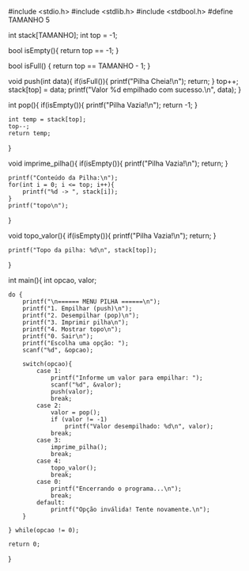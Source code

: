 #include <stdio.h>
#include <stdlib.h>
#include <stdbool.h>
#define TAMANHO 5

int stack[TAMANHO];
int top = -1;

bool isEmpty(){
    return top == -1;
}

bool isFull() {
    return top == TAMANHO - 1;
}

void push(int data){
    if(isFull()){
        printf("Pilha Cheia!\n");
        return;
    }
    top++;
    stack[top] = data;
    printf("Valor %d empilhado com sucesso.\n", data);
}

int pop(){
    if(isEmpty()){
        printf("Pilha Vazia!\n");
        return -1;
    }

    int temp = stack[top];
    top--;
    return temp;
}

void imprime_pilha(){
    if(isEmpty()){
        printf("Pilha Vazia!\n");
        return;
    }

    printf("Conteúdo da Pilha:\n");
    for(int i = 0; i <= top; i++){
        printf("%d -> ", stack[i]);
    }
    printf("topo\n");
}

void topo_valor(){
    if(isEmpty()){
        printf("Pilha Vazia!\n");
        return;
    }

    printf("Topo da pilha: %d\n", stack[top]);
}

int main(){
    int opcao, valor;

    do {
        printf("\n====== MENU PILHA ======\n");
        printf("1. Empilhar (push)\n");
        printf("2. Desempilhar (pop)\n");
        printf("3. Imprimir pilha\n");
        printf("4. Mostrar topo\n");
        printf("0. Sair\n");
        printf("Escolha uma opção: ");
        scanf("%d", &opcao);

        switch(opcao){
            case 1:
                printf("Informe um valor para empilhar: ");
                scanf("%d", &valor);
                push(valor);
                break;
            case 2:
                valor = pop();
                if (valor != -1)
                    printf("Valor desempilhado: %d\n", valor);
                break;
            case 3:
                imprime_pilha();
                break;
            case 4:
                topo_valor();
                break;
            case 0:
                printf("Encerrando o programa...\n");
                break;
            default:
                printf("Opção inválida! Tente novamente.\n");
        }

    } while(opcao != 0);

    return 0;
}
